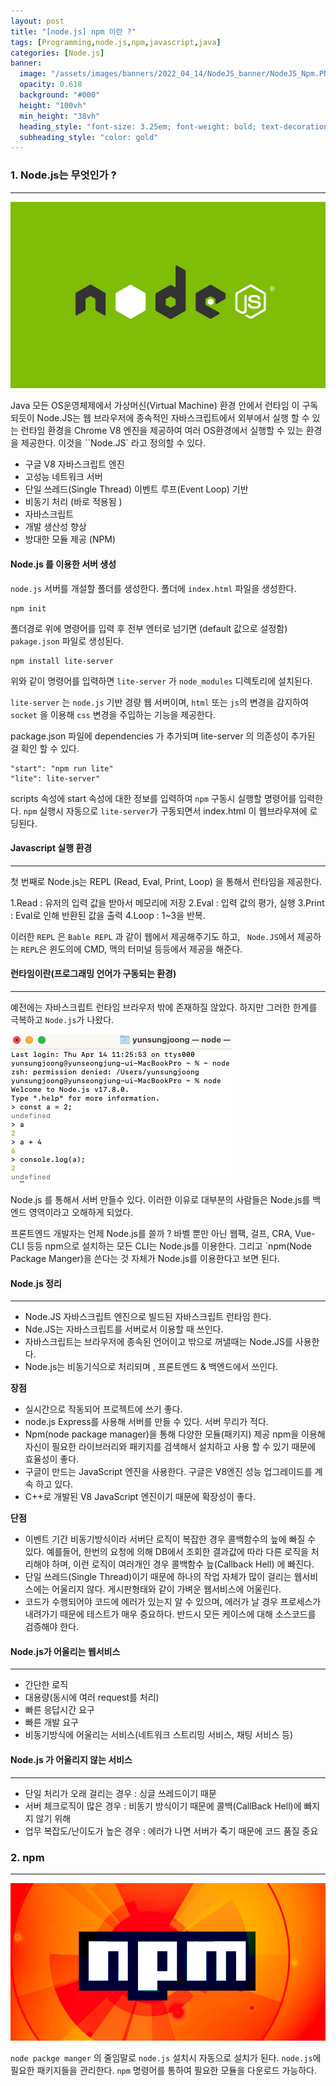 ```yaml
---
layout: post
title: "[node.js] npm 이란 ?" 
tags: [Programming,node.js,npm,javascript,java]
categories: [Node.js]
banner:
  image: "/assets/images/banners/2022_04_14/NodeJS_banner/NodeJS_Npm.PNG "
  opacity: 0.618
  background: "#000"
  height: "100vh"
  min_height: "38vh"
  heading_style: "font-size: 3.25em; font-weight: bold; text-decoration: underline"
  subheading_style: "color: gold"
---
```


### 1. Node.js는 무엇인가 ? 

***
  
<img src="/assets/images/img/Gitblog_img/2022_04_14_nodejs_or_npm/nodejs_benner_01.png"/> 

Java  모든 OS운영체제에서 가상머신(Virtual Machine) 환경 안에서 런타임 이 구독 되듯이 Node.JS는 웹 브라우저에 종속적인 자바스크립트에서 외부에서
실행 할 수 있는 런타임 환경을 Chrome V8 엔진을 제공하여 여러 OS환경에서 실행할 수 있는 환경을 제공한다. 이것을 ``Node.JS` 라고 정의할 수 있다.

- 구글 V8 자바스크립트 엔진
- 고성능 네트워크 서버 
- 단일 쓰레드(Single Thread) 이벤트 루프(Event Loop) 기반 
- 비동기 처리 (바로 적용됨 )
- 자바스크립트
- 개발 생산성 향상
- 방대한 모듈 제공 (NPM)


#### Node.js 를 이용한 서버 생성

`node.js` 서버를 개설할 폴더를 생성한다.
폴더에 `index.html` 파일을 생성한다.

~~~
npm init
~~~
폴더경로 위에 명령어를 입력 후 전부 엔터로 넘기면 (default 값으로 설정함)
`pakage.json` 파일로 생성된다.


~~~
npm install lite-server
~~~
위와 같이 명령어를 입력하면 `lite-server` 가 `node_modules` 디렉토리에 설치된다.

`lite-server` 는 `node.js` 기반 경량 웹 서버이며, `html` 또는 `js`의 변경을 감지하여 
`socket` 을 이용해 `css` 변경을 주입하는 기능을 제공한다.

package.json 파일에 dependencies 가 추가되며 lite-server 의 의존성이 추가된 걸 확인 할 수 있다.

~~~
"start": "npm run lite"
"lite": lite-server"
~~~
scripts 속성에 start 속성에 대한 정보를 입력하여 `npm` 구동시 실행할 명령어를 입력한다.
`npm` 실행시 자동으로 `lite-server`가 구동되면서 index.html 이 웹브라우져에 로딩된다.




#### Javascript 실행 환경 

***

첫 번째로 Node.js는 REPL (Read, Eval, Print, Loop) 을 통해서 런타임을 제공한다.

 1.Read : 유저의 입력 값을 받아서 메모리에 저장
 2.Eval : 입력 값의 평가, 실행
 3.Print : Eval로 인해 반환된 값을 출력
 4.Loop : 1~3을 반복.

 이러한 `REPL` 은 `Bable REPL` 과 같이 웹에서 제공해주기도 하고, `
 Node.JS`에서 제공하는 `REPL`은 윈도의에 CMD, 맥의 터미널 등등에서 제공을 해준다.



#### 런타임이란(프로그래밍 언어가 구동되는 환경)

***

 예전에는 자바스크립트 런타임 브라우저 밖에 존재하질 않았다. 하지만 그러한 한계를 극복하고 `Node.js`가 나왔다.

<img src="/assets/images/img/Gitblog_img/2022_04_14_nodejs_or_npm/nodejs_terminal_01.png"/> 

Node.js 를 통해서 서버 만들수 있다.
이러한 이유로 대부분의 사람들은 Node.js를 백엔드 영역이라고 오해하게 되었다.

프론트엔드 개발자는 언제 Node.js를 쓸까 ? 
바벨 뿐만 아닌 웹팩, 걸프, CRA, Vue-CLI 등등 npm으로 설치하는 모든 CLI는 Node.js를 이용한다.
그리고 `npm(Node Package Manger)을 쓴다는 것 자체가 Node.js를 이용한다고 보면 된다.


#### Node.js 정리

***

- Node.JS 자바스크립트 엔진으로 빌드된 자바스크립트 런타임 한다.
- Nde.JS는 자바스크립트를 서버로서 이용할 때 쓰인다.
- 자바스크립트는 브라우저에 종속된 언어이고 밖으로 꺼낼때는 Node.JS를 사용한다.
- Node.js는 비동기식으로 처리되며 , 프론트엔드 & 백엔드에서 쓰인다.

<b>장점</b>
- 실시간으로 작동되어 프로젝트에 쓰기 좋다.
- node.js Express를 사용해 서버를 만들 수 있다. 서버 무리가 적다.
- Npm(node package manager)을 통해 다양한 모듈(패키지) 제공 
npm을 이용해 자신이 필요한 라이브러리와 패키지를 검색해서 설치하고 사용 할 수 있기 때문에 효율성이 좋다.
- 구글이 만드는 JavaScript 엔진을 사용한다. 구글은 V8엔진 성능 업그레이드를 계속 하고 있다.
- C++로 개발된 V8 JavaScript 엔진이기 때문에 확장성이 좋다.

<b>단점</b>
- 이벤트 기간 비동기방식이라 서버단 로직이 복잡한 경우 콜백함수의 늪에 빠질 수 있다.
예를들어, 한번의 요청에 의해 DB에서 조회한 결과값에 따라 다른 로직을 처리해야 하며, 이런 로직이 여러개인 경우 콜백함수 늪(Callback Hell) 에 빠진다.
- 단일 쓰레드(Single Thread)이기 때문에 하나의 작업 자체가 많이 걸리는 웹서비스에는 어울리지 않다.
게시판형태와 같이 가벼운 웹서비스에 어울린다.
- 코드가 수행되어야 코드에 에러가 있는지 알 수 있으며, 에러가 날 경우 프로세스가 내려가기 때문에 
테스트가 매우 중요하다. 반드시 모든 케이스에 대해 소스코드를 검증해야 한다.

#### Node.js가 어울리는 웹서비스

***

- 간단한 로직
- 대용량(동시에 여러 request를 처리)
- 빠른 응답시간 요구 
- 빠른 개발 요구 
- 비동기방식에 어울리는 서비스(네트워크 스트리밍 서비스, 채팅 서비스 등)

#### Node.js 가 어울리지 않는 서비스 

***

- 단일 처리가 오래 걸리는 경우 : 싱글 쓰레드이기 때문
- 서버 체크로직이 많은 경우 : 비동기 방식이기 때문에 콜백(CallBack Hell)에 빠지지 않기 위해
- 업무 복잡도/난이도가 높은 경우 : 에러가 나면 서버가 죽기 때문에 코드 품질 중요



### 2. npm

***

<img src="/assets/images/img/Gitblog_img/2022_04_14_nodejs_or_npm/npm.PNG"> 

`node packge manger` 의 줄임말로 `node.js` 설치시 자동으로 설치가 된다.
`node.js`에 필요한 패키지들을 관리한다.
`npm` 명령어를 통하여 필요한 모듈을 다운로드 가능하다.
